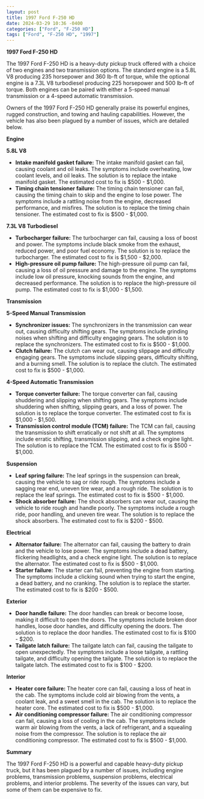 ```yaml
---
layout: post
title: 1997 Ford F-250 HD
date: 2024-03-29 10:36 -0400
categories: ["Ford", "F-250 HD"]
tags: ["Ford", "F-250 HD", "1997"]
---
```

**1997 Ford F-250 HD**

The 1997 Ford F-250 HD is a heavy-duty pickup truck offered with a choice of two engines and two transmission options. The standard engine is a 5.8L V8 producing 235 horsepower and 360 lb-ft of torque, while the optional engine is a 7.3L V8 turbodiesel producing 225 horsepower and 500 lb-ft of torque. Both engines can be paired with either a 5-speed manual transmission or a 4-speed automatic transmission.

Owners of the 1997 Ford F-250 HD generally praise its powerful engines, rugged construction, and towing and hauling capabilities. However, the vehicle has also been plagued by a number of issues, which are detailed below.

**Engine**

**5.8L V8**

* **Intake manifold gasket failure:** The intake manifold gasket can fail, causing coolant and oil leaks. The symptoms include overheating, low coolant levels, and oil leaks. The solution is to replace the intake manifold gasket. The estimated cost to fix is $500 - $1,000.
* **Timing chain tensioner failure:** The timing chain tensioner can fail, causing the timing chain to skip and the engine to lose power. The symptoms include a rattling noise from the engine, decreased performance, and misfires. The solution is to replace the timing chain tensioner. The estimated cost to fix is $500 - $1,000.

**7.3L V8 Turbodiesel**

* **Turbocharger failure:** The turbocharger can fail, causing a loss of boost and power. The symptoms include black smoke from the exhaust, reduced power, and poor fuel economy. The solution is to replace the turbocharger. The estimated cost to fix is $1,500 - $2,000.
* **High-pressure oil pump failure:** The high-pressure oil pump can fail, causing a loss of oil pressure and damage to the engine. The symptoms include low oil pressure, knocking sounds from the engine, and decreased performance. The solution is to replace the high-pressure oil pump. The estimated cost to fix is $1,000 - $1,500.

**Transmission**

**5-Speed Manual Transmission**

* **Synchronizer issues:** The synchronizers in the transmission can wear out, causing difficulty shifting gears. The symptoms include grinding noises when shifting and difficulty engaging gears. The solution is to replace the synchronizers. The estimated cost to fix is $500 - $1,000.
* **Clutch failure:** The clutch can wear out, causing slippage and difficulty engaging gears. The symptoms include slipping gears, difficulty shifting, and a burning smell. The solution is to replace the clutch. The estimated cost to fix is $500 - $1,000.

**4-Speed Automatic Transmission**

* **Torque converter failure:** The torque converter can fail, causing shuddering and slipping when shifting gears. The symptoms include shuddering when shifting, slipping gears, and a loss of power. The solution is to replace the torque converter. The estimated cost to fix is $1,000 - $1,500.
* **Transmission control module (TCM) failure:** The TCM can fail, causing the transmission to shift erratically or not shift at all. The symptoms include erratic shifting, transmission slipping, and a check engine light. The solution is to replace the TCM. The estimated cost to fix is $500 - $1,000.

**Suspension**

* **Leaf spring failure:** The leaf springs in the suspension can break, causing the vehicle to sag or ride rough. The symptoms include a sagging rear end, uneven tire wear, and a rough ride. The solution is to replace the leaf springs. The estimated cost to fix is $500 - $1,000.
* **Shock absorber failure:** The shock absorbers can wear out, causing the vehicle to ride rough and handle poorly. The symptoms include a rough ride, poor handling, and uneven tire wear. The solution is to replace the shock absorbers. The estimated cost to fix is $200 - $500.

**Electrical**

* **Alternator failure:** The alternator can fail, causing the battery to drain and the vehicle to lose power. The symptoms include a dead battery, flickering headlights, and a check engine light. The solution is to replace the alternator. The estimated cost to fix is $500 - $1,000.
* **Starter failure:** The starter can fail, preventing the engine from starting. The symptoms include a clicking sound when trying to start the engine, a dead battery, and no cranking. The solution is to replace the starter. The estimated cost to fix is $200 - $500.

**Exterior**

* **Door handle failure:** The door handles can break or become loose, making it difficult to open the doors. The symptoms include broken door handles, loose door handles, and difficulty opening the doors. The solution is to replace the door handles. The estimated cost to fix is $100 - $200.
* **Tailgate latch failure:** The tailgate latch can fail, causing the tailgate to open unexpectedly. The symptoms include a loose tailgate, a rattling tailgate, and difficulty opening the tailgate. The solution is to replace the tailgate latch. The estimated cost to fix is $100 - $200.

**Interior**

* **Heater core failure:** The heater core can fail, causing a loss of heat in the cab. The symptoms include cold air blowing from the vents, a coolant leak, and a sweet smell in the cab. The solution is to replace the heater core. The estimated cost to fix is $500 - $1,000.
* **Air conditioning compressor failure:** The air conditioning compressor can fail, causing a loss of cooling in the cab. The symptoms include warm air blowing from the vents, a lack of refrigerant, and a squealing noise from the compressor. The solution is to replace the air conditioning compressor. The estimated cost to fix is $500 - $1,000.

**Summary**

The 1997 Ford F-250 HD is a powerful and capable heavy-duty pickup truck, but it has been plagued by a number of issues, including engine problems, transmission problems, suspension problems, electrical problems, and interior problems. The severity of the issues can vary, but some of them can be expensive to fix.
